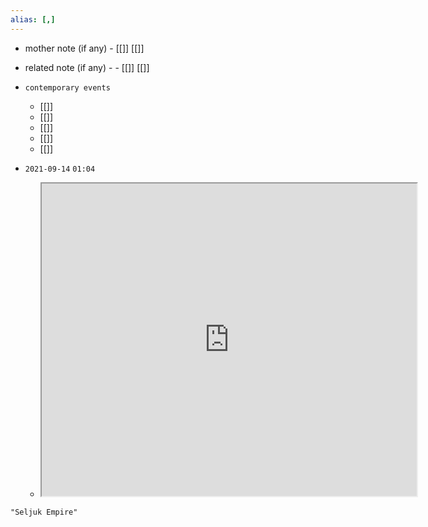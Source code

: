 ```yaml
---
alias: [,]
---
```

- mother note (if any)
		- [[]] [[]]
- related note (if any) -
		- [[]] [[]]
- `contemporary events`
	- [[]]
	- [[]]
	- [[]]
	- [[]]
	- [[]]

- `2021-09-14`  `01:04`
	- <iframe src="https://en.wikipedia.org/wiki/Seljuk_Empire" width="600" height="500" ></iframe>

```query
"Seljuk Empire"
```